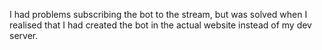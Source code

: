 I had problems subscribing the bot to the stream, but was solved when I realised that I had created the bot in the actual website instead of my dev server.
